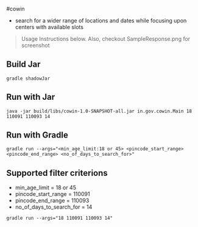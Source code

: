 #cowin
- search for a wider range of locations and dates while focusing upon centers with available slots
> Usage Instructions below. Also, checkout SampleResponse.png for screenshot

## Build Jar
```
gradle shadowJar
``` 
## Run with Jar
```
java -jar build/libs/cowin-1.0-SNAPSHOT-all.jar in.gov.cowin.Main 18 110091 110093 14
```

## Run with Gradle
```
gradle run --args="<min_age_limit:18 or 45> <pincode_start_range> <pincode_end_range> <no_of_days_to_search_for>"
```

## Supported filter criterions
- min_age_limit = 18 or 45
- pincode_start_range = 110091
- pincode_end_range = 110093
- no_of_days_to_search_for = 14

```
gradle run --args="18 110091 110093 14"
```